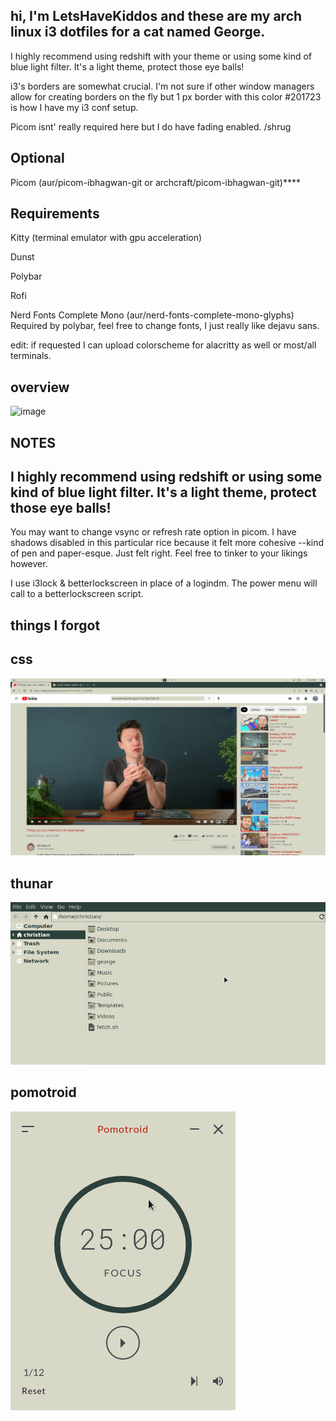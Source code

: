 ## hi, I'm LetsHaveKiddos and these are my arch linux i3 dotfiles for a cat named George.

I highly recommend using redshift with your theme or using some kind of blue light filter. It's a light theme, protect those eye balls!

i3's borders are somewhat crucial. I'm not sure if other window managers allow for creating borders on the fly but 1 px border with this color #201723 is how I have my i3 conf setup. 

Picom isnt' really required here but I do have fading enabled. /shrug

## Optional

Picom (aur/picom-ibhagwan-git or archcraft/picom-ibhagwan-git)****

## Requirements

Kitty (terminal emulator with gpu acceleration)

Dunst 

Polybar

Rofi 

Nerd Fonts Complete Mono (aur/nerd-fonts-complete-mono-glyphs) Required by polybar, feel free to change fonts, I just really like dejavu sans. 

edit: if requested I can upload colorscheme for alacritty as well or most/all terminals. 

## overview
![image](https://github.com/LetsHaveKiddos/dots-george/blob/main/george/screens/reddit-screens/reddit-screen.png)



## NOTES

## I highly recommend using redshift or using some kind of blue light filter. It's a light theme, protect those eye balls!

You may want to change vsync or refresh rate option in picom. I have shadows disabled in this particular rice because it felt more cohesive --kind of pen and paper-esque. Just felt right. Feel free to tinker to your likings however.

I use i3lock & betterlockscreen in place of a logindm. The power menu will call to a betterlockscreen script.


## things I forgot 


## css
![image](/screens/window-screens/css.png)

## thunar
![image](/screens/window-screens/thunar.png)

## pomotroid

![image](/screens/window-screens/pomotroid.png)
